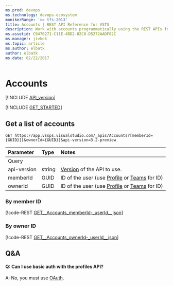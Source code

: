 ```yaml
---
ms.prod: devops
ms.technology: devops-ecosystem
monikerRange: '>= tfs-2013'
title: Accounts | REST API Reference for VSTS
description: Work with accounts programmatically using the REST APIs for VSTS.
ms.assetid: C9470271-C11E-4BD2-82C8-D5272AADF82C
ms.manager: jivkok
ms.topic: article
ms.author: elbatk
author: elbatk
ms.date: 02/22/2017
---
```


# Accounts
[!INCLUDE [API_version](../_data/version3-preview2.md)]

[!INCLUDE [GET_STARTED](../_data/get-started.md)]

## Get a list of accounts

```no-highlight
GET https://app.vssps.visualstudio.com/_apis/Accounts?[memberId={GUID}][&ownerId={GUID}]&api-version=3.2-preview
```

| Parameter | Type   | Notes 
|:----------|:-------|:--------------------------
| Query
| api-version | string | [Version](../../concepts/rest-api-versioning.md) of the API to use.
| memberId    | GUID | ID of the user (use [Profile](./profiles.md) or [Teams](../tfs/teams.md) for ID)
| ownerId     | GUID | ID of the user (use [Profile](./profiles.md) or [Teams](../tfs/teams.md) for ID)

### By member ID

[!code-REST [GET__Accounts_memberId-_userId__json](./_data/accounts/GET__Accounts_memberId-_userId_.json)]

### By owner ID

[!code-REST [GET__Accounts_ownerId-_userId__json](./_data/accounts/GET__Accounts_ownerId-_userId_.json)]

## Q&A

<!-- BEGINSECTION class="md-qanda" -->

#### Q: Can I use basic auth with the profiles API?

A: No, you must use [OAuth](../../get-started/Authentication/oauth.md).

<!-- ENDSECTION --> 

